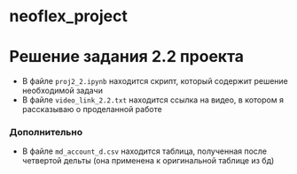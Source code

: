 # neoflex_project

# Решение задания 2.2 проекта

- В файле ```proj2_2.ipynb``` находится скрипт, который содержит решение необходимой задачи
- В файле ```video_link_2.2.txt``` находится ссылка на видео, в котором я рассказываю о проделанной работе

### Дополнительно

- В файле ```md_account_d.csv``` находится таблица, полученная после четвертой дельты (она применена к оригинальной таблице из бд)
